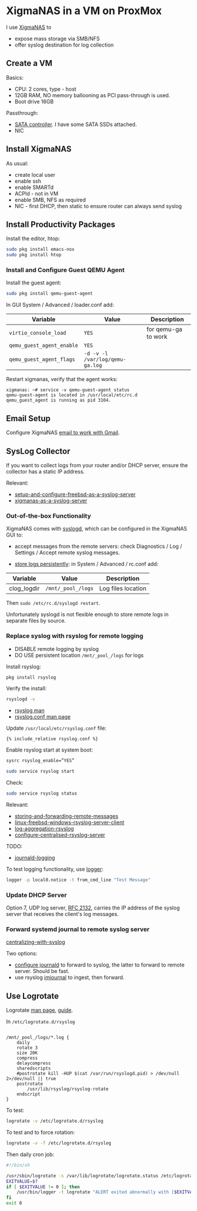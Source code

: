 # XigmaNAS in a VM on ProxMox

I use [XigmaNAS](https://en.wikipedia.org/wiki/XigmaNAS) to

* expose mass storage via SMB/NFS
* offer syslog destination for log collection

## Create a VM

Basics:

* CPU: 2 cores, type - host
* 12GB RAM, NO memory ballooning as PCI pass-through is used.
* Boot drive 16GB

Passthrough:

* [SATA controller](pcie-passthrough-sata.html).  I have some SATA SSDs
attached.
* NIC

## Install XigmaNAS

As usual:

* create local user
* enable ssh
* enable SMARTd
* ACPId - not in VM
* enable SMB, NFS as required
* NIC - first DHCP, then static to ensure router can always send syslog

## Install Productivity Packages

Install the editor, htop:
```sh
sudo pkg install emacs-nox
sudo pkg install htop
```

### Install and Configure Guest QEMU Agent

Install the guest agent:
```sh
sudo pkg install qemu-guest-agent
```

In GUI System / Advanced / loader.conf add:

Variable|Value|Description
--------|-----|--------
`virtio_console_load`|`YES`|for qemu-ga to work
`qemu_guest_agent_enable`|`YES`|
`qemu_guest_agent_flags`|`-d -v -l /var/log/qemu-ga.log`

Restart xigmanas, verify that the agent works:

```
xigmanas: ~# service -v qemu-guest-agent status
qemu-guest-agent is located in /usr/local/etc/rc.d
qemu_guest_agent is running as pid 3104.
```

## Email Setup

Configure XigmaNAS
[email to work with Gmail](https://www.xigmanas.com/forums/viewtopic.php?t=5).

## SysLog Collector

If you want to collect logs from your router and/or DHCP server, ensure the
collector has a static IP address.

Relevant:

* [setup-and-configure-freebsd-as-a-syslog-server](https://www.iceflatline.com/2014/08/how-to-setup-and-configure-freebsd-as-a-syslog-server/)
* [xigmanas-as-a-syslog-server](https://www.medo64.com/2020/07/xigmanas-as-a-syslog-server/)

### Out-of-the-box Functionality

XigmaNAS comes with [syslogd]((https://man.freebsd.org/cgi/man.cgi?syslogd)),
which can be configured in the XigmaNAS GUI to:

* accept messages from the remote servers: check Diagnostics / Log / Settings /
Accept remote syslog messages.

* [store logs persistently](https://www.xigmanas.com/wiki/doku.php?id=faq:0134):
in System / Advanced / rc.conf add:

Variable|Value|Description
--------|-----|-----
clog_logdir|`/mnt/_pool_/logs`|Log files location

Then `sudo /etc/rc.d/syslogd restart`.

Unfortunately syslogd is not flexible enough to store remote logs in separate
files by source.

### Replace syslog with rsyslog for remote logging

* DISABLE remote logging by syslog
* DO USE persistent location `/mnt/_pool_/logs` for logs

Install rsyslog:
```sh
pkg install rsyslog
```

Verify the install:
```sh
rsyslogd -v
```

* [rsyslog man](https://man.freebsd.org/cgi/man.cgi?query=rsyslogd&apropos=0&sektion=8&manpath=freebsd-ports&format=html)
* [rsyslog.conf man page](https://man.freebsd.org/cgi/man.cgi?query=rsyslog.conf&apropos=0&sektion=0&manpath=FreeBSD+13.2-RELEASE+and+Ports&arch=default&format=html)

Update `/usr/local/etc/rsyslog.conf`  file:
```
{% include_relative rsyslog.conf %}
```

Enable rsyslog start at system boot:
```sh
sysrc rsyslog_enable=”YES”
```

```sh
sudo service rsyslog start
```

Check:
```sh
sudo service rsyslog status
```

Relevant:

* [storing-and-forwarding-remote-messages](https://www.rsyslog.com/storing-and-forwarding-remote-messages/)
* [linux-freebsd-windows-rsyslog-server-client](https://blog.andreev.it/2017/12/118-linux-freebsd-windows-rsyslog-server-client/)
* [log-aggregation-rsyslog](https://www.redhat.com/sysadmin/log-aggregation-rsyslog)
* [configure-centralised-rsyslog-server](https://betterstack.com/community/guides/logging/how-to-configure-centralised-rsyslog-server/)

TODO:
* [journald-logging](https://sematext.com/blog/journald-logging-tutorial/)

To test logging functionality, use
[logger](https://man7.org/linux/man-pages/man1/logger.1.html):

```sh
logger -p local0.notice -t from_cmd_line "Test Message"
```

### Update DHCP Server

Option 7, UDP log server,
[RFC 2132](https://datatracker.ietf.org/doc/html/rfc2132#section-3.9), carries
the IP address of the syslog server that receives the client's log messages.

### Forward systemd journal to remote syslog server

[centralizing-with-syslog](https://www.loggly.com/ultimate-guide/centralizing-with-syslog/)

Two options:

* [configure journald](https://man7.org/linux/man-pages/man5/journald.conf.d.5.html)
to forward to syslog, the latter to forward to remote server.  Should be fast.
* use rsyslog
[imjournal](https://www.rsyslog.com/doc/configuration/modules/imjournal.html)
to ingest, then forward.

## Use Logrotate

Logrotate [man page](https://man.freebsd.org/cgi/man.cgi?query=logrotate),
[guide](https://betterstack.com/community/guides/logging/how-to-manage-log-files-with-logrotate-on-ubuntu-20-04/).


In `/etc/logrotate.d/rsyslog`
```

/mnt/_pool_/logs/*.log {
    daily
    rotate 3
    size 20K
    compress
    delaycompress
    sharedscripts
    #postrotate kill -HUP $(cat /var/run/rsyslogd.pid) > /dev/null 2>/dev/null || true
    postrotate
        /usr/lib/rsyslog/rsyslog-rotate
    endscript
}
```
To test:
```sh
logrotate -v /etc/logrotate.d/rsyslog
```
To test and to force rotation:
```sh
logrotate -v -f /etc/logrotate.d/rsyslog
```

Then daily cron job:
```sh
#!/bin/sh

/usr/sbin/logrotate -s /var/lib/logrotate/logrotate.status /etc/logrotate.conf
EXITVALUE=$?
if [ $EXITVALUE != 0 ]; then
    /usr/bin/logger -t logrotate "ALERT exited abnormally with [$EXITVALUE]"
fi
exit 0
```
